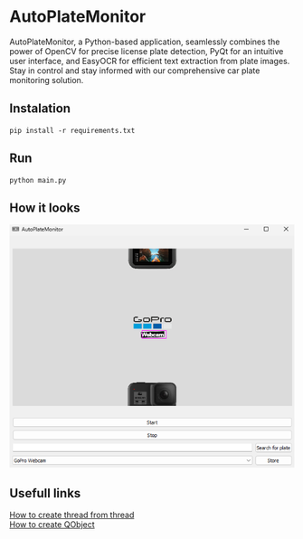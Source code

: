 # AutoPlateMonitor

AutoPlateMonitor, a Python-based application, seamlessly combines the power of OpenCV for precise license plate detection, PyQt for an intuitive user interface, and EasyOCR for efficient text extraction from plate images. 
Stay in control and stay informed with our comprehensive car plate monitoring solution.


## Instalation

```
pip install -r requirements.txt
```

## Run

```
python main.py
```

## How it looks

![How it looks](/data/looks.png)

## Usefull links
[How to create thread from thread](https://stackoverflow.com/questions/34168172/is-creating-new-thread-for-displaying-pyqt-message-box-several-time-a-good-pract)  
[How to create QObject](https://stackoverflow.com/questions/52473040/i-wanted-to-add-capturing-image-by-using-webcam-to-my-pyqt-gui-window-and-webcam)